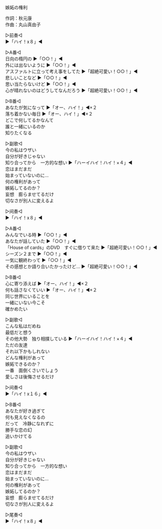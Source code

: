 嫉妬の権利  
  
作詞：秋元康  
作曲：丸山真由子  
  
▷前奏◁  
▶「ハイ！x８」◀   
  
▷A番◁  
日向の楕円の ▶「○○！」◀   
外には出ないように ▶「○○！」◀   
アスファルトに立って考え事をしてた ▶「超絶可愛い！○○！」◀   
悲しいことなど ▶「○○！」◀   
思い当たらないけど ▶「○○！」◀   
心が晴れないのはどうしてなんだろう ▶「超絶可愛い！○○！」◀   
  
▷B番◁  
あなたが気になって ▶「オー、ハイ！」◀×２   
落ち着かない毎日 ▶「オー、ハイ！」◀×２   
どこで何してるかなんて  
誰と一緒にいるのか  
知りたくなる  
  
▷副歌◁  
今の私はウザい  
自分が好きじゃない  
知り合ってから　一方的な想い ▶「ハーイハイ！ハイ！×４」◀   
恋はまだまだ　  
始まっていないのに…  
何の権利があって  
嫉妬してるのか？  
妄想　膨らませてるだけ  
切なさが別人に変えるよ  
  
▷间奏◁  
▶「ハイ！x８」◀  
  
▷A番◁  
みんなでいる時 ▶「○○！」◀   
あなたが話していた ▶「○○！」◀   
「House of cards」のDVD　すぐに借りて来た ▶「超絶可愛い！○○！」◀   
シーズン２まで ▶「○○！」◀   
一気に観終わって ▶「○○！」◀   
その感想とか語り合いたかったけど… ▶「超絶可愛い！○○！」◀   
  
▷B番◁  
心に寄り添えば ▶「オー、ハイ！」◀×２   
何も話さなくていい ▶「オー、ハイ！」◀×２   
同じ世界にいることを  
一緒にいない今こそ  
確かめたい  
  
▷副歌◁  
こんな私はだめね  
最低だと想う  
その他大勢　独り相撲している ▶「ハーイハイ！ハイ！×４」◀   
ただの友達  
それ以下かもしれない  
どんな権利があって  
嫉妬できるのか？  
一番　面倒くさいでしょう  
愛しさは後悔させるだけ  
  
▷间奏◁  
▶「ハイ！x１６」◀   
  
▷B番◁  
あなたが好き過ぎて  
何も見えなくなるの  
だって　冷静になれずに  
勝手な恋の幻  
追いかけてる  
  
▷副歌◁  
今の私はウザい  
自分が好きじゃない  
知り合ってから　一方的な想い  
恋はまだまだ　  
始まっていないのに…  
何の権利があって  
嫉妬してるのか？  
妄想　膨らませてるだけ  
切なさが別人に変えるよ  
  
▷尾奏◁  
▶「ハイ！x８」◀   
